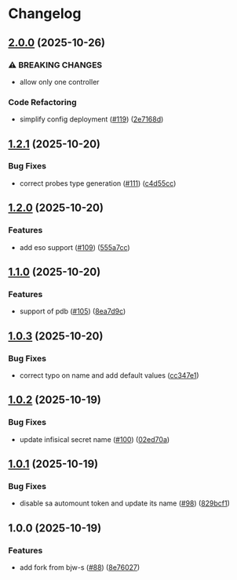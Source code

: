 # Changelog

## [2.0.0](https://github.com/dedsxc/labs/compare/common-1.2.1...common-2.0.0) (2025-10-26)


### ⚠ BREAKING CHANGES

* allow only one controller

### Code Refactoring

* simplify config deployment ([#119](https://github.com/dedsxc/labs/issues/119)) ([2e7168d](https://github.com/dedsxc/labs/commit/2e7168dca716ab38296410c5fdf8b27bc653d7c3))

## [1.2.1](https://github.com/dedsxc/labs/compare/common-1.2.0...common-1.2.1) (2025-10-20)


### Bug Fixes

* correct probes type generation ([#111](https://github.com/dedsxc/labs/issues/111)) ([c4d55cc](https://github.com/dedsxc/labs/commit/c4d55ccbe90df513f23d307f767f5555049f7608))

## [1.2.0](https://github.com/dedsxc/labs/compare/common-1.1.0...common-1.2.0) (2025-10-20)


### Features

* add eso support ([#109](https://github.com/dedsxc/labs/issues/109)) ([555a7cc](https://github.com/dedsxc/labs/commit/555a7cc02178446f5fd31afc7e22fd7de33f6ad9))

## [1.1.0](https://github.com/dedsxc/labs/compare/common-1.0.3...common-1.1.0) (2025-10-20)


### Features

* support of pdb ([#105](https://github.com/dedsxc/labs/issues/105)) ([8ea7d9c](https://github.com/dedsxc/labs/commit/8ea7d9c31470d9ba6b22c8ef97762afec7654793))

## [1.0.3](https://github.com/dedsxc/labs/compare/common-1.0.2...common-1.0.3) (2025-10-20)


### Bug Fixes

* correct typo on name and add default values ([cc347e1](https://github.com/dedsxc/labs/commit/cc347e1e01acd1566c08355e3f4f13cfdf54bfb6))

## [1.0.2](https://github.com/dedsxc/labs/compare/common-1.0.1...common-1.0.2) (2025-10-19)


### Bug Fixes

* update infisical secret name ([#100](https://github.com/dedsxc/labs/issues/100)) ([02ed70a](https://github.com/dedsxc/labs/commit/02ed70a965e04fbed34f693fe90919a4eab3ba7b))

## [1.0.1](https://github.com/dedsxc/labs/compare/common-1.0.0...common-1.0.1) (2025-10-19)


### Bug Fixes

* disable sa automount token and update its name ([#98](https://github.com/dedsxc/labs/issues/98)) ([829bcf1](https://github.com/dedsxc/labs/commit/829bcf1da4da228047bfbc4ce6d25ee054742809))

## 1.0.0 (2025-10-19)


### Features

* add fork from bjw-s ([#88](https://github.com/dedsxc/labs/issues/88)) ([8e76027](https://github.com/dedsxc/labs/commit/8e76027c7868fc5bd8124ab3071f94e461af5ef6))
